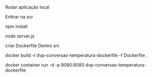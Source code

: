 Rodar aplicação  local

Enttrar na scr

npm install

node server.js

criar Dockerfile Dentro src


docker build -t dvp-conversao-temperatura-dockerfile -f Dockerfile .

docker container run -d -p 8080:8080 dvp-conversao-temperatura-dockerfile